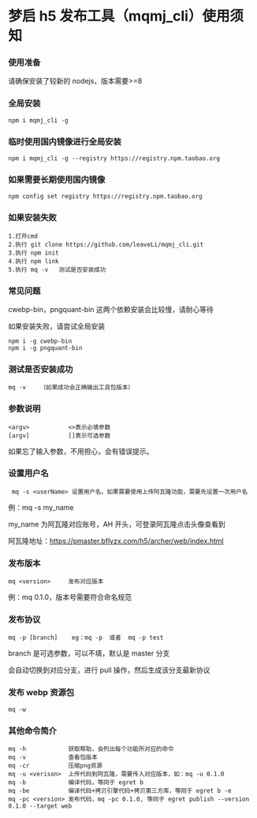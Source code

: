 # 梦启 h5 发布工具（mqmj_cli）使用须知

### 使用准备

请确保安装了较新的 nodejs，版本需要>=8

### 全局安装

    npm i mqmj_cli -g

### 临时使用国内镜像进行全局安装

    npm i mqmj_cli -g --registry https://registry.npm.taobao.org

### 如果需要长期使用国内镜像

    npm config set registry https://registry.npm.taobao.org

### 如果安装失败

    1.打开cmd
    2.执行 git clone https://github.com/leaveLi/mqmj_cli.git
    3.执行 npm init
    4.执行 npm link
    5.执行 mq -v   测试是否安装成功

### 常见问题

cwebp-bin，pngquant-bin 这两个依赖安装会比较慢，请耐心等待

如果安装失败，请尝试全局安装

    npm i -g cwebp-bin
    npm i -g pngquant-bin

### 测试是否安装成功

    mq -v    （如果成功会正确输出工具包版本）

### 参数说明

    <argv>           <>表示必填参数
    [argv]           []表示可选参数

如果忘了输入参数，不用担心，会有错误提示。

### 设置用户名

     mq -s <userName> 设置用户名，如果需要使用上传阿瓦隆功能，需要先设置一次用户名

例：mq -s my_name

my_name 为阿瓦隆对应账号，AH 开头，可登录阿瓦隆点击头像查看到

阿瓦隆地址：https://pmaster.bflyzx.com/h5/archer/web/index.html

### 发布版本

    mq <version>     发布对应版本

例：mq 0.1.0，版本号需要符合命名规范

### 发布协议

    mq -p [branch]    eg：mq -p  或者  mq -p test

branch 是可选参数，可以不填，默认是 master 分支

会自动切换到对应分支，进行 pull 操作，然后生成该分支最新协议

### 发布 webp 资源包

    mq -w

### 其他命令简介

    mq -h            获取帮助，会列出每个功能所对应的命令
    mq -v            查看包版本
    mq -cr           压缩png资源
    mq -u <verison>  上传代码到阿瓦隆，需要传入对应版本，如：mq -u 0.1.0
    mq -b            编译代码，等同于 egret b
    mq -be           编译代码+拷贝引擎代码+拷贝第三方库，等同于 egret b -e
    mq -pc <version> 发布代码，mq -pc 0.1.0, 等同于 egret publish --version 0.1.0 --target web
